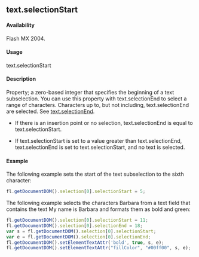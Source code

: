 ## text.selectionStart

#### Availability

Flash MX 2004.

#### Usage

text.selectionStart

#### Description

Property; a zero-based integer that specifies the beginning of a text subselection. You can use this property with text.selectionEnd to select a range of characters. Characters up to, but not including, text.selectionEnd are selected. See [text.selectionEnd](../Text_object/text20.md).

-   If there is an insertion point or no selection, text.selectionEnd is equal to text.selectionStart.

-   If text.selectionStart is set to a value greater than text.selectionEnd, text.selectionEnd is set to text.selectionStart, and no text is selected.

#### Example

The following example sets the start of the text subselection to the sixth character:
```javascript
fl.getDocumentDOM().selection[0].selectionStart = 5;
```
The following example selects the characters Barbara from a text field that contains the text My name is Barbara
and formats them as bold and green:
```javascript
fl.getDocumentDOM().selection[0].selectionStart = 11;
fl.getDocumentDOM().selection[0].selectionEnd = 18;
var s = fl.getDocumentDOM().selection[0].selectionStart;
var e = fl.getDocumentDOM().selection[0].selectionEnd;
fl.getDocumentDOM().setElementTextAttr('bold', true, s, e);
fl.getDocumentDOM().setElementTextAttr("fillColor", "#00ff00", s, e);
```